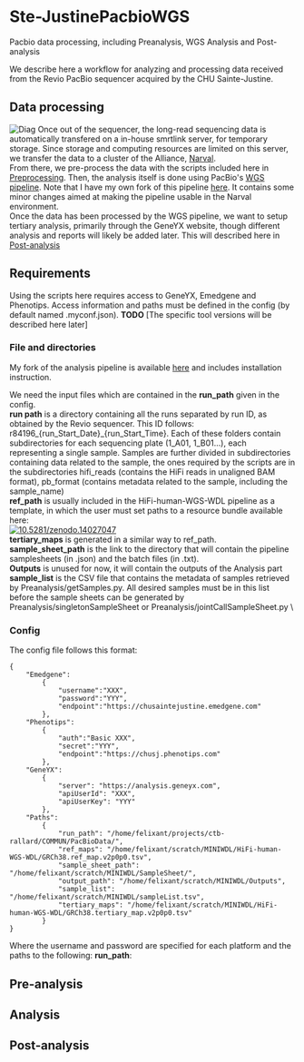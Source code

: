 # Ste-JustinePacbioWGS
Pacbio data processing, including Preanalysis, WGS Analysis and Post-analysis


We describe here a workflow for analyzing and processing data received from the Revio PacBio sequencer acquired by the CHU Sainte-Justine. 

## Data processing
![Diag](https://github.com/user-attachments/assets/488dfa31-3974-43fd-ba15-68190e756015)
Once out of the sequencer, the long-read sequencing data is automatically transfered on a in-house smrtlink server, for temporary storage. 
Since storage and computing resources are limited on this server, we transfer the data to a cluster of the Alliance, [Narval](https://docs.alliancecan.ca/wiki/Narval).
\
From there, we pre-process the data with the scripts included here in [Preprocessing](#Pre-analysis). Then, the analysis itself is done using PacBio's [WGS pipeline](https://github.com/PacificBiosciences/HiFi-human-WGS-WDL). Note that I have my own fork of this pipeline [here](https://github.com/FelixAntoineLeSieur/HiFi-human-WGS-WDL). It contains some minor changes aimed at making the pipeline usable in the Narval environment.
\
Once the data has been processed by the WGS pipeline, we want to setup tertiary analysis, primarily through the GeneYX website, though different analysis and reports will likely be added later. 
This will described here in [Post-analysis](#Post-analysis)

## Requirements
Using the scripts here requires access to GeneYX, Emedgene and Phenotips. Access information and paths must be defined in the config (by default named .myconf.json).
**TODO** [The specific tool versions will be described here later] 

### File and directories
My fork of the analysis pipeline is available [here](https://github.com/FelixAntoineLeSieur/HiFi-human-WGS-WDL) and includes installation instruction. 

We need the input files which are contained in the **run_path** given in the config. \
**run path** is a directory containing all the runs separated by run ID, as obtained by the Revio sequencer. This ID follows: r84196_{run_Start_Date}_{run_Start_Time}. Each of these folders contain subdirectories for each sequencing plate (1_A01, 1_B01...), each representing a single sample. Samples are further divided in subdirectories containing data related to the sample, the ones required by the scripts are in the subdirectories hifi_reads (contains the HiFi reads in unaligned BAM format), pb_format (contains metadata related to the sample, including the sample_name) \
**ref_path** is usually included in the HiFi-human-WGS-WDL pipeline as a template, in which the user must set paths to a resource bundle available here:\
[<img src="https://zenodo.org/badge/DOI/10.5281/zenodo.14027047.svg" alt="10.5281/zenodo.14027047">](https://zenodo.org/records/14027047) \
**tertiary_maps** is generated in a similar way to ref_path. \
**sample_sheet_path** is the link to the directory that will contain the pipeline samplesheets (in .json) and the batch files (in .txt).\
**Outputs** is unused for now, it will contain the outputs of the Analysis part \
**sample_list** is the CSV file that contains the metadata of samples retrieved by Preanalysis/getSamples.py.  All desired samples must be in this list before the sample sheets can be generated by Preanalysis/singletonSampleSheet or Preanalysis/jointCallSampleSheet.py \
 


### Config
The config file follows this format:
```
{
	"Emedgene":
		{
			"username":"XXX",
			"password":"YYY",
			"endpoint":"https://chusaintejustine.emedgene.com"
		},
	"Phenotips":
		{
			"auth":"Basic XXX",
			"secret":"YYY",
			"endpoint":"https://chusj.phenotips.com"
		},
	"GeneYX":
		{
			"server": "https://analysis.geneyx.com",
			"apiUserId": "XXX",
			"apiUserKey": "YYY"
		},
	"Paths":
		{
			"run_path": "/home/felixant/projects/ctb-rallard/COMMUN/PacBioData/",
			"ref_maps": "/home/felixant/scratch/MINIWDL/HiFi-human-WGS-WDL/GRCh38.ref_map.v2p0p0.tsv",
			"sample_sheet_path": "/home/felixant/scratch/MINIWDL/SampleSheet/",
			"output_path": "/home/felixant/scratch/MINIWDL/Outputs",
			"sample_list": "/home/felixant/scratch/MINIWDL/sampleList.tsv",
			"tertiary_maps": "/home/felixant/scratch/MINIWDL/HiFi-human-WGS-WDL/GRCh38.tertiary_map.v2p0p0.tsv"
		}
}
```
Where the username and password are specified for each platform and the paths to the following:
**run_path**: 

## Pre-analysis

## Analysis
## Post-analysis
